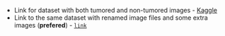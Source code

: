 - Link for dataset with both tumored and non-tumored images - [Kaggle](https://www.kaggle.com/datasets/ahmedhamada0/brain-tumor-detection)
- Link to the same dataset with renamed image files and some extra images (**prefered**) - [`link`](https://drive.google.com/drive/folders/12VNzTX7a8oemOcGnXYBmtdFOkumO4AK-?usp=sharing)
